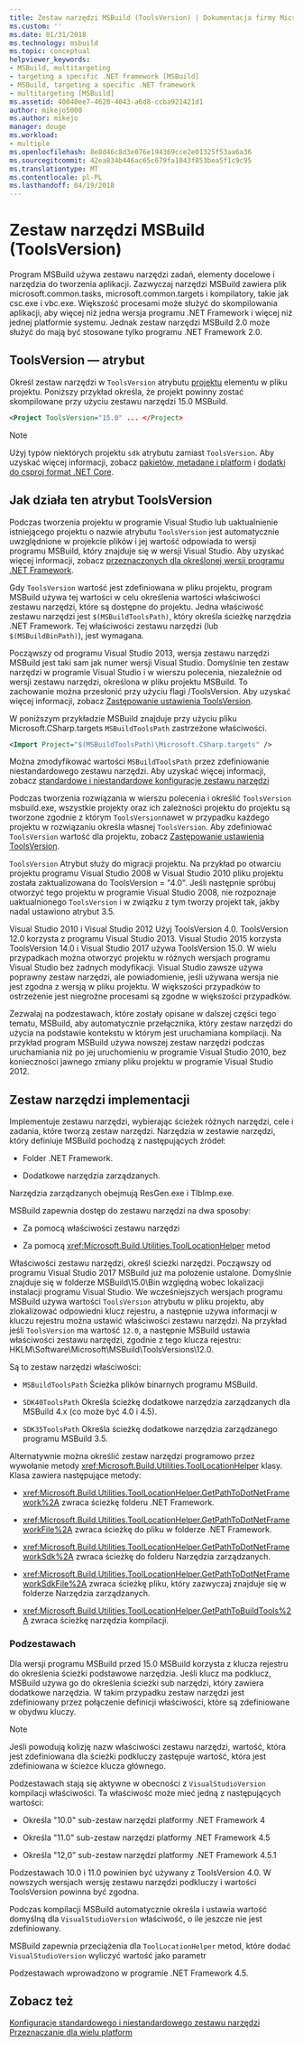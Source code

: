 ```yaml
---
title: Zestaw narzędzi MSBuild (ToolsVersion) | Dokumentacja firmy Microsoft
ms.custom: ''
ms.date: 01/31/2018
ms.technology: msbuild
ms.topic: conceptual
helpviewer_keywords:
- MSBuild, multitargeting
- targeting a specific .NET framework [MSBuild]
- MSBuild, targeting a specific .NET framework
- multitargeting [MSBuild]
ms.assetid: 40040ee7-4620-4043-a6d8-ccba921421d1
author: mikejo5000
ms.author: mikejo
manager: douge
ms.workload:
- multiple
ms.openlocfilehash: 8e8d46c8d3e076e194369cce2e01325f53aa6a36
ms.sourcegitcommit: 42ea834b446ac65c679fa1043f853bea5f1c9c95
ms.translationtype: MT
ms.contentlocale: pl-PL
ms.lasthandoff: 04/19/2018
---
```

# <a name="msbuild-toolset-toolsversion"></a>Zestaw narzędzi MSBuild (ToolsVersion)
Program MSBuild używa zestawu narzędzi zadań, elementy docelowe i narzędzia do tworzenia aplikacji. Zazwyczaj narzędzi MSBuild zawiera plik microsoft.common.tasks, microsoft.common.targets i kompilatory, takie jak csc.exe i vbc.exe. Większość procesami może służyć do skompilowania aplikacji, aby więcej niż jedna wersja programu .NET Framework i więcej niż jednej platformie systemu. Jednak zestaw narzędzi MSBuild 2.0 może służyć do mają być stosowane tylko programu .NET Framework 2.0.  
  
## <a name="toolsversion-attribute"></a>ToolsVersion — atrybut  
 Określ zestaw narzędzi w `ToolsVersion` atrybutu [projektu](../msbuild/project-element-msbuild.md) elementu w pliku projektu. Poniższy przykład określa, że projekt powinny zostać skompilowane przy użyciu zestawu narzędzi 15.0 MSBuild.  
  
```xml  
<Project ToolsVersion="15.0" ... </Project>  
``` 

> [!NOTE] 
> Użyj typów niektórych projektu `sdk` atrybutu zamiast `ToolsVersion`. Aby uzyskać więcej informacji, zobacz [pakietów, metadane i platform](/dotnet/core/packages) i [dodatki do csproj format .NET Core](/dotnet/core/tools/csproj).
  
## <a name="how-the-toolsversion-attribute-works"></a>Jak działa ten atrybut ToolsVersion  
 Podczas tworzenia projektu w programie Visual Studio lub uaktualnienie istniejącego projektu o nazwie atrybutu `ToolsVersion` jest automatycznie uwzględnione w projekcie plików i jej wartość odpowiada to wersji programu MSBuild, który znajduje się w wersji Visual Studio. Aby uzyskać więcej informacji, zobacz [przeznaczonych dla określonej wersji programu .NET Framework](../ide/targeting-a-specific-dotnet-framework-version.md).  
  
 Gdy `ToolsVersion` wartość jest zdefiniowana w pliku projektu, program MSBuild używa tej wartości w celu określenia wartości właściwości zestawu narzędzi, które są dostępne do projektu. Jedna właściwość zestawu narzędzi jest `$(MSBuildToolsPath)`, który określa ścieżkę narzędzia .NET Framework. Tej właściwości zestawu narzędzi (lub `$(MSBuildBinPath)`), jest wymagana.  
  
 Począwszy od programu Visual Studio 2013, wersja zestawu narzędzi MSBuild jest taki sam jak numer wersji Visual Studio. Domyślnie ten zestaw narzędzi w programie Visual Studio i w wierszu polecenia, niezależnie od wersji zestawu narzędzi, określona w pliku projektu MSBuild.  To zachowanie można przesłonić przy użyciu flagi /ToolsVersion. Aby uzyskać więcej informacji, zobacz [Zastępowanie ustawienia ToolsVersion](../msbuild/overriding-toolsversion-settings.md).  
  
 W poniższym przykładzie MSBuild znajduje przy użyciu pliku Microsoft.CSharp.targets `MSBuildToolsPath` zastrzeżone właściwości.  
  
```xml  
<Import Project="$(MSBuildToolsPath)\Microsoft.CSharp.targets" />  
```  
  
 Można zmodyfikować wartości `MSBuildToolsPath` przez zdefiniowanie niestandardowego zestawu narzędzi. Aby uzyskać więcej informacji, zobacz [standardowe i niestandardowe konfiguracje zestawu narzędzi](../msbuild/standard-and-custom-toolset-configurations.md)  
  
 Podczas tworzenia rozwiązania w wierszu polecenia i określić `ToolsVersion` msbuild.exe, wszystkie projekty oraz ich zależności projektu do projektu są tworzone zgodnie z którym `ToolsVersion`nawet w przypadku każdego projektu w rozwiązaniu określa własnej `ToolsVersion`. Aby zdefiniować `ToolsVersion` wartość dla projektu, zobacz [Zastępowanie ustawienia ToolsVersion](../msbuild/overriding-toolsversion-settings.md).  
  
 `ToolsVersion` Atrybut służy do migracji projektu. Na przykład po otwarciu projektu programu Visual Studio 2008 w Visual Studio 2010 pliku projektu została zaktualizowana do ToolsVersion = "4.0". Jeśli następnie spróbuj otworzyć tego projektu w programie Visual Studio 2008, nie rozpoznaje uaktualnionego `ToolsVersion` i w związku z tym tworzy projekt tak, jakby nadal ustawiono atrybut 3.5.  
  
 Visual Studio 2010 i Visual Studio 2012 Użyj ToolsVersion 4.0. ToolsVersion 12.0 korzysta z programu Visual Studio 2013. Visual Studio 2015 korzysta ToolsVersion 14.0 i Visual Studio 2017 używa ToolsVersion 15.0. W wielu przypadkach można otworzyć projektu w różnych wersjach programu Visual Studio bez żadnych modyfikacji. Visual Studio zawsze używa poprawny zestaw narzędzi, ale powiadomienie, jeśli używana wersja nie jest zgodna z wersją w pliku projektu. W większości przypadków to ostrzeżenie jest niegroźne procesami są zgodne w większości przypadków.  
  
 Zezwalaj na podzestawach, które zostały opisane w dalszej części tego tematu, MSBuild, aby automatycznie przełącznika, który zestaw narzędzi do użycia na podstawie kontekstu w którym jest uruchamiana kompilacji. Na przykład program MSBuild używa nowszej zestaw narzędzi podczas uruchamiania niż po jej uruchomieniu w programie Visual Studio 2010, bez konieczności jawnego zmiany pliku projektu w programie Visual Studio 2012.  
  
## <a name="toolset-implementation"></a>Zestaw narzędzi implementacji  
 Implementuje zestawu narzędzi, wybierając ścieżek różnych narzędzi, cele i zadania, które tworzą zestaw narzędzi. Narzędzia w zestawie narzędzi, który definiuje MSBuild pochodzą z następujących źródeł:  
  
-   Folder .NET Framework.  
  
-   Dodatkowe narzędzia zarządzanych.  
  
 Narzędzia zarządzanych obejmują ResGen.exe i TlbImp.exe.  
  
 MSBuild zapewnia dostęp do zestawu narzędzi na dwa sposoby:  
  
-   Za pomocą właściwości zestawu narzędzi  
  
-   Za pomocą <xref:Microsoft.Build.Utilities.ToolLocationHelper> metod  
  
 Właściwości zestawu narzędzi, określ ścieżki narzędzi. Począwszy od programu Visual Studio 2017 MSBuild już ma położenie ustalone. Domyślnie znajduje się w folderze MSBuild\15.0\Bin względną wobec lokalizacji instalacji programu Visual Studio. We wcześniejszych wersjach programu MSBuild używa wartości `ToolsVersion` atrybutu w pliku projektu, aby zlokalizować odpowiedni klucz rejestru, a następnie używa informacji w kluczu rejestru można ustawić właściwości zestawu narzędzi. Na przykład jeśli `ToolsVersion` ma wartość `12.0`, a następnie MSBuild ustawia właściwości zestawu narzędzi, zgodnie z tego klucza rejestru: HKLM\Software\Microsoft\MSBuild\ToolsVersions\12.0.  
  
 Są to zestaw narzędzi właściwości:  
  
-   `MSBuildToolsPath` Ścieżka plików binarnych programu MSBuild.  
  
-   `SDK40ToolsPath` Określa ścieżkę dodatkowe narzędzia zarządzanych dla MSBuild 4.x (co może być 4.0 i 4.5).  
  
-   `SDK35ToolsPath` Określa ścieżkę dodatkowe narzędzia zarządzanego programu MSBuild 3.5.  
  
 Alternatywnie można określić zestaw narzędzi programowo przez wywołanie metody <xref:Microsoft.Build.Utilities.ToolLocationHelper> klasy. Klasa zawiera następujące metody:  
  
-   <xref:Microsoft.Build.Utilities.ToolLocationHelper.GetPathToDotNetFramework%2A> zwraca ścieżkę folderu .NET Framework.  
  
-   <xref:Microsoft.Build.Utilities.ToolLocationHelper.GetPathToDotNetFrameworkFile%2A> zwraca ścieżkę do pliku w folderze .NET Framework.  
  
-   <xref:Microsoft.Build.Utilities.ToolLocationHelper.GetPathToDotNetFrameworkSdk%2A> zwraca ścieżkę do folderu Narzędzia zarządzanych.  
  
-   <xref:Microsoft.Build.Utilities.ToolLocationHelper.GetPathToDotNetFrameworkSdkFile%2A> zwraca ścieżkę pliku, który zazwyczaj znajduje się w folderze Narzędzia zarządzanych.  
  
-   <xref:Microsoft.Build.Utilities.ToolLocationHelper.GetPathToBuildTools%2A> zwraca ścieżkę narzędzia kompilacji.  
  
### <a name="sub-toolsets"></a>Podzestawach  
 Dla wersji programu MSBuild przed 15.0 MSBuild korzysta z klucza rejestru do określenia ścieżki podstawowe narzędzia. Jeśli klucz ma podklucz, MSBuild używa go do określenia ścieżki sub narzędzi, który zawiera dodatkowe narzędzia. W takim przypadku zestaw narzędzi jest zdefiniowany przez połączenie definicji właściwości, które są zdefiniowane w obydwu kluczy.  
  
> [!NOTE]
>  Jeśli powodują kolizję nazw właściwości zestawu narzędzi, wartość, która jest zdefiniowana dla ścieżki podkluczy zastępuje wartość, która jest zdefiniowana w ścieżce klucza głównego.  
  
 Podzestawach stają się aktywne w obecności z `VisualStudioVersion` kompilacji właściwości. Ta właściwość może mieć jedną z następujących wartości:  
  
-   Określa "10.0" sub-zestaw narzędzi platformy .NET Framework 4  
  
-   Określa "11.0" sub-zestaw narzędzi platformy .NET Framework 4.5  
  
-   Określa "12,0" sub-zestaw narzędzi platformy .NET Framework 4.5.1 
  
 Podzestawach 10.0 i 11.0 powinien być używany z ToolsVersion 4.0. W nowszych wersjach wersję zestawu narzędzi podkluczy i wartości ToolsVersion powinna być zgodna.  
  
 Podczas kompilacji MSBuild automatycznie określa i ustawia wartość domyślną dla `VisualStudioVersion` właściwość, o ile jeszcze nie jest zdefiniowany.  
  
 MSBuild zapewnia przeciążenia dla `ToolLocationHelper` metod, które dodać `VisualStudioVersion` wyliczyć wartość jako parametr  
  
 Podzestawach wprowadzono w programie .NET Framework 4.5.  
  
## <a name="see-also"></a>Zobacz też  
 [Konfiguracje standardowego i niestandardowego zestawu narzędzi](../msbuild/standard-and-custom-toolset-configurations.md)   
 [Przeznaczanie dla wielu platform](../msbuild/msbuild-multitargeting-overview.md)
